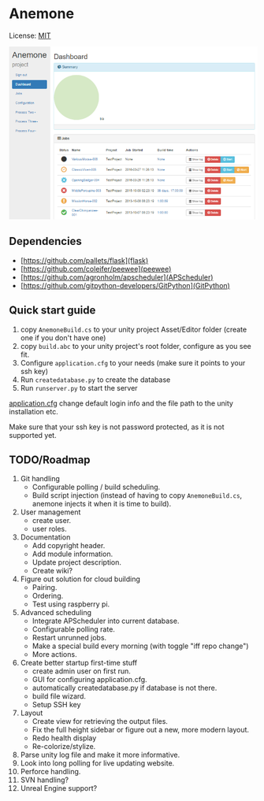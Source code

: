 # Anemone
License: [MIT](LICENSE)

![Screenshot_1](https://raw.githubusercontent.com/Winnak/Anemone/master/screenshots/Screenshot_1.png "WIP")


## Dependencies
* [https://github.com/pallets/flask](flask)
* [https://github.com/coleifer/peewee](peewee)
* [https://github.com/agronholm/apscheduler](APScheduler)
* [https://github.com/gitpython-developers/GitPython](GitPython)


## Quick start guide
1. copy `AnemoneBuild.cs` to your unity project Asset/Editor folder (create one if you don't have one)
2. copy `build.abc` to your unity project's root folder, configure as you see fit.
3. Configure `application.cfg` to your needs (make sure it points to your ssh key)
4. Run `createdatabase.py` to create the database
5. Run `runserver.py` to start the server

[application.cfg](application.cfg) change default login info and the file path to the unity installation etc.

Make sure that your ssh key is not password protected, as it is not supported yet.

## TODO/Roadmap
1. Git handling
    * Configurable polling / build scheduling.
    * Build script injection (instead of having to copy `AnemoneBuild.cs`, anemone injects it when it is time to build).
2. User management
    * create user.
    * user roles.
3. Documentation
    * Add copyright header.
    * Add module information.
    * Update project description.
    * Create wiki?
4. Figure out solution for cloud building
    * Pairing.
    * Ordering.
    * Test using raspberry pi.
5. Advanced scheduling
    * Integrate APScheduler into current database.
    * Configurable polling rate.
    * Restart unrunned jobs.
    * Make a special build every morning (with toggle "iff repo change")
    * More actions.
6. Create better startup first-time stuff
    * create admin user on first run.
    * GUI for configuring application.cfg.
    * automatically createdatabase.py if database is not there.
    * build file wizard.
    * Setup SSH key
7. Layout
    * Create view for retrieving the output files.
    * Fix the full height sidebar or figure out a new, more modern layout.
    * Redo health display
    * Re-colorize/stylize.
8. Parse unity log file and make it more informative.
9. Look into long polling for live updating website.
10. Perforce handling.
11. SVN handling?
12. Unreal Engine support?
